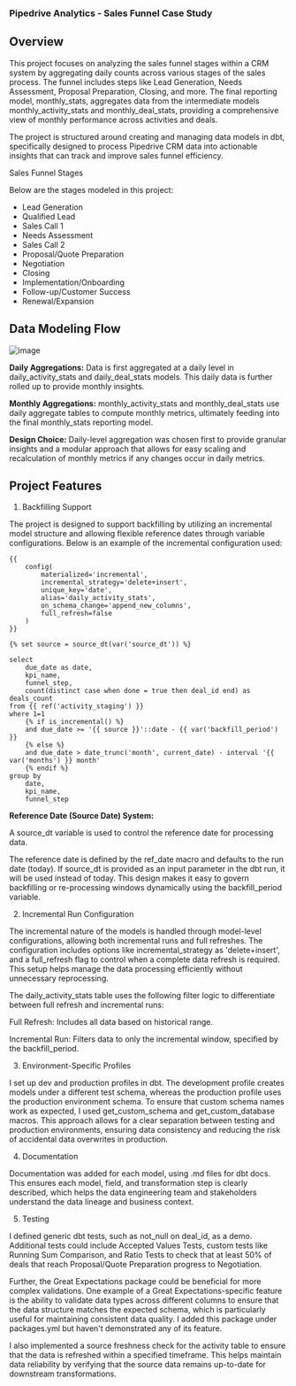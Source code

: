### Pipedrive Analytics - Sales Funnel Case Study

## Overview

This project focuses on analyzing the sales funnel stages within a CRM system by aggregating daily counts across various stages of the sales process. The funnel includes steps like Lead Generation, Needs Assessment, Proposal Preparation, Closing, and more. The final reporting model, monthly_stats, aggregates data from the intermediate models monthly_activity_stats and monthly_deal_stats, providing a comprehensive view of monthly performance across activities and deals.

The project is structured around creating and managing data models in dbt, specifically designed to process Pipedrive CRM data into actionable insights that can track and improve sales funnel efficiency.

Sales Funnel Stages

Below are the stages modeled in this project:

- Lead Generation
- Qualified Lead
- Sales Call 1
- Needs Assessment
- Sales Call 2
- Proposal/Quote Preparation
- Negotiation
- Closing
- Implementation/Onboarding
- Follow-up/Customer Success
- Renewal/Expansion

## Data Modeling Flow

![image](https://github.com/user-attachments/assets/268da5cb-b889-489e-9a41-b30613ba84ac)

**Daily Aggregations:** Data is first aggregated at a daily level in daily_activity_stats and daily_deal_stats models. This daily data is further rolled up to provide monthly insights.

**Monthly Aggregations:** monthly_activity_stats and monthly_deal_stats use daily aggregate tables to compute monthly metrics, ultimately feeding into the final monthly_stats reporting model.

**Design Choice:** Daily-level aggregation was chosen first to provide granular insights and a modular approach that allows for easy scaling and recalculation of monthly metrics if any changes occur in daily metrics.

## Project Features

1. Backfilling Support

The project is designed to support backfilling by utilizing an incremental model structure and allowing flexible reference dates through variable configurations. Below is an example of the incremental configuration used:

```
{{
    config(
        materialized='incremental',
        incremental_strategy='delete+insert',
        unique_key='date',
        alias='daily_activity_stats',
        on_schema_change='append_new_columns',
        full_refresh=false
    )
}}

{% set source = source_dt(var('source_dt')) %}

select
    due_date as date,
    kpi_name,
    funnel_step,
    count(distinct case when done = true then deal_id end) as deals_count
from {{ ref('activity_staging') }}
where 1=1
    {% if is_incremental() %}
    and due_date >= '{{ source }}'::date - {{ var('backfill_period') }}
    {% else %}
    and due_date > date_trunc('month', current_date) - interval '{{ var('months') }} month'  
    {% endif %}
group by
    date,
    kpi_name,
    funnel_step
```

**Reference Date (Source Date) System:**

A source_dt variable is used to control the reference date for processing data.

The reference date is defined by the ref_date macro and defaults to the run date (today). If source_dt is provided as an input parameter in the dbt run, it will be used instead of today. This design makes it easy to govern backfilling or re-processing windows dynamically using the backfill_period variable.

2. Incremental Run Configuration

The incremental nature of the models is handled through model-level configurations, allowing both incremental runs and full refreshes. The configuration includes options like incremental_strategy as 'delete+insert', and a full_refresh flag to control when a complete data refresh is required. This setup helps manage the data processing efficiently without unnecessary reprocessing.

The daily_activity_stats table uses the following filter logic to differentiate between full refresh and incremental runs:

Full Refresh: Includes all data based on historical range.

Incremental Run: Filters data to only the incremental window, specified by the backfill_period.

3. Environment-Specific Profiles

I set up dev and production profiles in dbt. The development profile creates models under a different test schema, whereas the production profile uses the production environment schema. To ensure that custom schema names work as expected, I used get_custom_schema and get_custom_database macros. This approach allows for a clear separation between testing and production environments, ensuring data consistency and reducing the risk of accidental data overwrites in production.

4. Documentation

Documentation was added for each model, using .md files for dbt docs. This ensures each model, field, and transformation step is clearly described, which helps the data engineering team and stakeholders understand the data lineage and business context.

5. Testing

I defined generic dbt tests, such as not_null on deal_id, as a demo. Additional tests could include Accepted Values Tests, custom tests like Running Sum Comparison, and Ratio Tests to check that at least 50% of deals that reach Proposal/Quote Preparation progress to Negotiation.

Further, the Great Expectations package could be beneficial for more complex validations. One example of a Great Expectations-specific feature is the ability to validate data types across different columns to ensure that the data structure matches the expected schema, which is particularly useful for maintaining consistent data quality. I added this package under packages.yml but haven't demonstrated any of its feature.

I also implemented a source freshness check for the activity table to ensure that the data is refreshed within a specified timeframe. This helps maintain data reliability by verifying that the source data remains up-to-date for downstream transformations.

